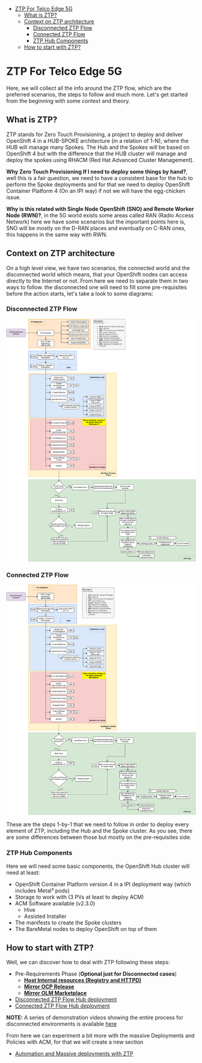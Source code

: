 <!-- TOC depthfrom:1 orderedlist:false -->

- [ZTP For Telco Edge 5G](#ztp-for-telco-edge-5g)
  - [What is ZTP?](#what-is-ztp)
  - [Context on ZTP architecture](#context-on-ztp-architecture)
    - [Disconnected ZTP Flow](#disconnected-ztp-flow)
    - [Connected ZTP Flow](#connected-ztp-flow)
    - [ZTP Hub Components](#ztp-hub-components)
  - [How to start with ZTP?](#how-to-start-with-ztp)

<!-- /TOC -->

# ZTP For Telco Edge 5G

Here, we will collect all the info around the ZTP flow, which are the preferred scenarios, the steps to follow and much more. Let's get started from the beginning with some context and theory.

## What is ZTP?

ZTP stands for Zero Touch Provisioning, a project to deploy and deliver OpenShift 4 in a HUB-SPOKE architecture (in a relation of 1-N), where the HUB will manage many Spokes. The Hub and the Spokes will be based on OpenShift 4 but with the difference that the HUB cluster will manage and deploy the spokes using RHACM (Red Hat Advanced Cluster Management).

**Why Zero Touch Provisioning If I need to deploy some things by hand?**, well this is a fair question, we need to have a consistent base for the hub to perform the Spoke deployments and for that we need to deploy OpenShift Container Platform 4 (On an IPI way) if not we will have the egg-chicken issue.

**Why is this related with Single Node OpenShift (SNO) and Remote Worker Node (RWN)?**, in the 5G world exists some areas called RAN (Radio Access Network) here we have some scenarios but the important points here is, SNO will be mostly on the D-RAN places and eventually on C-RAN ones, this happens in the same way with RWN.

## Context on ZTP architecture

On a high level view, we have two scenarios, the connected world and the disconnected world which means, that your OpenShift nodes can access directly to the Internet or not. From here we need to separate them in two ways to follow. the disconnected one will need to fill some pre-requisites before the action starts, let's take a look to some diagrams:

### Disconnected ZTP Flow

![](/assets/ztp-flow-disconnected.png)

### Connected ZTP Flow

![](/assets/ztp-flow-connected.png)

These are the steps 1-by-1 that we need to follow in order to deploy every element of ZTP, including the Hub and the Spoke cluster. As you see, there are some differences between those but mostly on the pre-requisites side.

### ZTP Hub Components

Here we will need some basic components, the OpenShift Hub cluster will need at least:

- OpenShift Container Platform version 4 in a IPI deployment way (which includes Metal³ pods)
- Storage to work with (3 PVs at least to deploy ACM)
- ACM Software available (v2.3.0)
  - Hive
  - Assisted Installer
- The manifests to create the Spoke clusters
- The BareMetal nodes to deploy OpenShift on top of them

## How to start with ZTP?

Well, we can discover how to deal with ZTP following these steps:

- Pre-Requirements Phase (**Optional just for Disconnected cases**)
  - [**Host Internal resources (Registry and HTTPD)**](/docs/prerequirements/host-internal-resources.md)
  - [**Mirror OCP Release**](/docs/prerequirements/mirror-ocp-release.md)
  - [**Mirror OLM Marketplace**](/docs/prerequirements/mirror-olm.md)
- [Disconnected ZTP Flow Hub deployment](/docs/disconnected-ZTP-flow-hub-deployment.md)
- [Connected ZTP Flow Hub deployment](/docs/connected-ZTP-flow-hub-deployment.md)

**NOTE:** A series of demonstration videos showing the entire process for disconnected environments is available [here](https://www.youtube.com/playlist?list=PLaR6Rq6Z4IqecDatkODye7IWMJUc5r6td)

From here we can experiment a bit more with the massive Deployments and Policies with ACM, for that we will create a new section

- [Automation and Massive deployments with ZTP](/docs/automation-massive-deployments-ztp.md)
